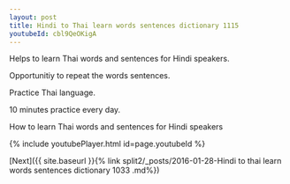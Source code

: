 ```yaml
---
layout: post
title: Hindi to Thai learn words sentences dictionary 1115 
youtubeId: cbl9QeOKigA
---
```

 
 
Helps to learn Thai words and sentences for Hindi speakers.

Opportunitiy to repeat the words sentences. 

Practice Thai language. 
 
10 minutes practice every day. 
 
How to learn Thai words and sentences for Hindi speakers 
 
{% include youtubePlayer.html id=page.youtubeId %}
 
 
[Next]({{ site.baseurl }}{% link  split2/_posts/2016-01-28-Hindi to thai learn words sentences dictionary 1033 .md%})
 
